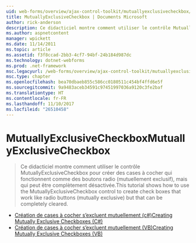 ```yaml
---
uid: web-forms/overview/ajax-control-toolkit/mutuallyexclusivecheckbox/index
title: MutuallyExclusiveCheckbox | Documents Microsoft
author: rick-anderson
description: Ce didacticiel montre comment utiliser le contrôle MutuallyExclusiveCheckbox pour créer des cases à cocher qui fonctionnent comme des boutons radio (mutuellement exclusif), mais qui peut être en cours...
ms.author: aspnetcontent
manager: wpickett
ms.date: 11/14/2011
ms.topic: article
ms.assetid: f3f8ccad-2bb3-4cf7-94bf-24b184d987dc
ms.technology: dotnet-webforms
ms.prod: .net-framework
msc.legacyurl: /web-forms/overview/ajax-control-toolkit/mutuallyexclusivecheckbox
msc.type: chapter
ms.openlocfilehash: bea70dbaeb855c586cc0180511c454bf4ffd6e5f
ms.sourcegitcommit: 9a9483aceb34591c97451997036a9120c3fe2baf
ms.translationtype: HT
ms.contentlocale: fr-FR
ms.lasthandoff: 11/10/2017
ms.locfileid: "26510458"
---
```

<a name="mutuallyexclusivecheckbox"></a><span data-ttu-id="05ce4-103">MutuallyExclusiveCheckbox</span><span class="sxs-lookup"><span data-stu-id="05ce4-103">MutuallyExclusiveCheckbox</span></span>
====================
> <span data-ttu-id="05ce4-104">Ce didacticiel montre comment utiliser le contrôle MutuallyExclusiveCheckbox pour créer des cases à cocher qui fonctionnent comme des boutons radio (mutuellement exclusif), mais qui peut être complètement désactivée.</span><span class="sxs-lookup"><span data-stu-id="05ce4-104">This tutorial shows how to use the MutuallyExclusiveCheckbox control to create check boxes that work like radio buttons (mutually exclusive) but that can be completely cleared.</span></span>


- [<span data-ttu-id="05ce4-105">Création de cases à cocher s’excluent mutuellement (c#)</span><span class="sxs-lookup"><span data-stu-id="05ce4-105">Creating Mutually Exclusive Checkboxes (C#)</span></span>](creating-mutually-exclusive-checkboxes-cs.md)
- [<span data-ttu-id="05ce4-106">Création de cases à cocher s’excluent mutuellement (VB)</span><span class="sxs-lookup"><span data-stu-id="05ce4-106">Creating Mutually Exclusive Checkboxes (VB)</span></span>](creating-mutually-exclusive-checkboxes-vb.md)
